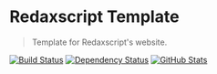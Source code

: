 Redaxscript Template
====================

> Template for Redaxscript's website.

[![Build Status](https://img.shields.io/travis/redaxscript/redaxscript-template.svg)](https://travis-ci.org/redaxscript/redaxscript-template)
[![Dependency Status](https://gemnasium.com/badges/github.com/redaxscript/redaxscript-template.svg)](https://gemnasium.com/github.com/redaxscript/redaxscript-template)
[![GitHub Stats](https://img.shields.io/badge/github-stats-ff5500.svg)](https://githubstats.com/redaxscript/redaxscript-template)
